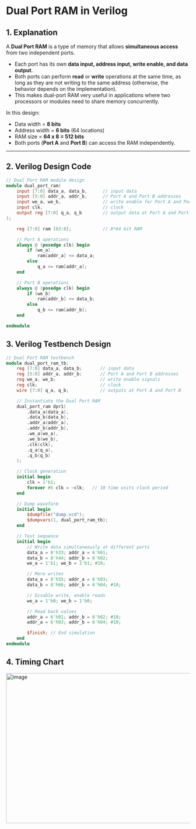 # Dual Port RAM in Verilog

## 1. Explanation

A **Dual Port RAM** is a type of memory that allows **simultaneous access** from two independent ports.  
- Each port has its own **data input, address input, write enable, and data output**.  
- Both ports can perform **read** or **write** operations at the same time, as long as they are not writing to the same address (otherwise, the behavior depends on the implementation).  
- This makes dual-port RAM very useful in applications where two processors or modules need to share memory concurrently.

In this design:  
- Data width = **8 bits**  
- Address width = **6 bits** (64 locations)  
- RAM size = **64 x 8 = 512 bits**  
- Both ports (**Port A** and **Port B**) can access the RAM independently.

---

## 2. Verilog Design Code

```verilog
// Dual Port RAM module design
module dual_port_ram(
    input [7:0] data_a, data_b,      // input data
    input [5:0] addr_a, addr_b,      // Port A and Port B addresses
    input we_a, we_b,                // write enable for Port A and Port B
    input clk,                       // clock
    output reg [7:0] q_a, q_b        // output data at Port A and Port B
);

    reg [7:0] ram [63:0];            // 8*64 bit RAM

    // Port A operations
    always @ (posedge clk) begin
        if (we_a)
            ram[addr_a] <= data_a;
        else
            q_a <= ram[addr_a];
    end

    // Port B operations
    always @ (posedge clk) begin
        if (we_b)
            ram[addr_b] <= data_b;
        else
            q_b <= ram[addr_b];
    end

endmodule

```

## 3. Verilog Testbench Design


```verilog
// Dual Port RAM testbench
module dual_port_ram_tb;
    reg [7:0] data_a, data_b;       // input data
    reg [5:0] addr_a, addr_b;       // Port A and Port B addresses
    reg we_a, we_b;                 // write enable signals
    reg clk;                        // clock
    wire [7:0] q_a, q_b;            // outputs at Port A and Port B

    // Instantiate the Dual Port RAM
    dual_port_ram dpr1(
        .data_a(data_a),
        .data_b(data_b),
        .addr_a(addr_a),
        .addr_b(addr_b),
        .we_a(we_a),
        .we_b(we_b),
        .clk(clk),
        .q_a(q_a),
        .q_b(q_b)
    );

    // Clock generation
    initial begin
        clk = 1'b1;
        forever #5 clk = ~clk;   // 10 time units clock period
    end

    // Dump waveform
    initial begin
        $dumpfile("dump.vcd");
        $dumpvars(1, dual_port_ram_tb);
    end

    // Test sequence
    initial begin
        // Write data simultaneously at different ports
        data_a = 8'h33; addr_a = 6'h01;
        data_b = 8'h44; addr_b = 6'h02;
        we_a = 1'b1; we_b = 1'b1; #10;

        // More writes
        data_a = 8'h55; addr_a = 6'h03;
        data_b = 8'h66; addr_b = 6'h04; #10;

        // Disable write, enable reads
        we_a = 1'b0; we_b = 1'b0;

        // Read back values
        addr_a = 6'h01; addr_b = 6'h02; #10;
        addr_a = 6'h03; addr_b = 6'h04; #10;

        $finish; // End simulation
    end
endmodule
```


## 4. Timing Chart
<img width="1855" height="410" alt="image" src="https://github.com/user-attachments/assets/a3afc903-967f-406c-bf49-e3cf7b8af848" />

 
